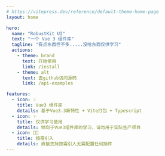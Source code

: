 ```yaml
---
# https://vitepress.dev/reference/default-theme-home-page
layout: home

hero:
  name: "RobustKit UI"
  text: "一个 Vue 3 组件库"
  tagline: "有点东西但不多.....没啥东西仅供学习"
  actions:
    - theme: brand
      text: 开始使用
      link: /install
    - theme: alt
      text: 去github访问源码
      link: /api-examples

features:
  - icon: 💡
    title: Vue3 组件库
    details: 基于Vue3.3新特性 + Vite打包 + Typescript
  - icon: ✨
    title: 仅供学习使用
    details: 倾向于Vue3组件库的学习，请勿用于实际生产项目
  - icon: 🐱‍🏍
    title: 按需引入
    details: 直接支持按需引入无需配置任何插件
---
```

